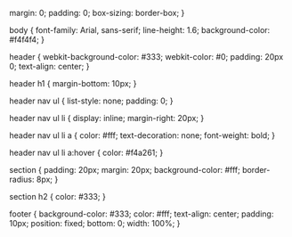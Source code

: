 margin: 0;
padding: 0;
box-sizing: border-box;
}

body {
font-family: Arial, sans-serif;
line-height: 1.6;
background-color: #f4f4f4;
}

header {
webkit-background-color: #333;
webkit-color: #0;
padding: 20px 0;
text-align: center;
}

header h1 {
margin-bottom: 10px;
}

header nav ul {
list-style: none;
padding: 0;
}

header nav ul li {
display: inline;
margin-right: 20px;
}

header nav ul li a {
color: #fff;
text-decoration: none;
font-weight: bold;
}

header nav ul li a:hover {
color: #f4a261;
}

section {
padding: 20px;
margin: 20px;
background-color: #fff;
border-radius: 8px;
}

section h2 {
color: #333;
}

footer {
background-color: #333;
color: #fff;
text-align: center;
padding: 10px;
position: fixed;
bottom: 0;
width: 100%;
}
